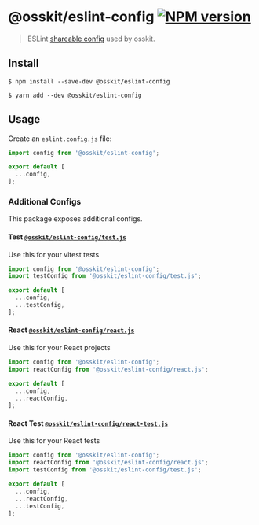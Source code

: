 # @osskit/eslint-config [![NPM version](https://img.shields.io/npm/v/@osskit/eslint-config.svg)](https://www.npmjs.com/package/@osskit/eslint-config)

> ESLint [shareable config](http://eslint.org/docs/developer-guide/shareable-configs.html) used by osskit.

## Install

```shell
$ npm install --save-dev @osskit/eslint-config
```
```shell
$ yarn add --dev @osskit/eslint-config
```

## Usage

Create an `eslint.config.js` file:

```js
import config from '@osskit/eslint-config';

export default [
  ...config,
];
```

### Additional Configs

This package exposes additional configs.

#### Test [`@osskit/eslint-config/test.js`](test.js)

Use this for your vitest tests

```js
import config from '@osskit/eslint-config';
import testConfig from '@osskit/eslint-config/test.js';

export default [
  ...config,
  ...testConfig,
];
```

#### React [`@osskit/eslint-config/react.js`](react.js)

Use this for your React projects

```js
import config from '@osskit/eslint-config';
import reactConfig from '@osskit/eslint-config/react.js';

export default [
  ...config,
  ...reactConfig,
];
```

#### React Test [`@osskit/eslint-config/react-test.js`](react-test.js)

Use this for your React tests

```js
import config from '@osskit/eslint-config';
import reactConfig from '@osskit/eslint-config/react.js';
import testConfig from '@osskit/eslint-config/test.js';

export default [
  ...config,
  ...reactConfig,
  ...testConfig,
];
```
